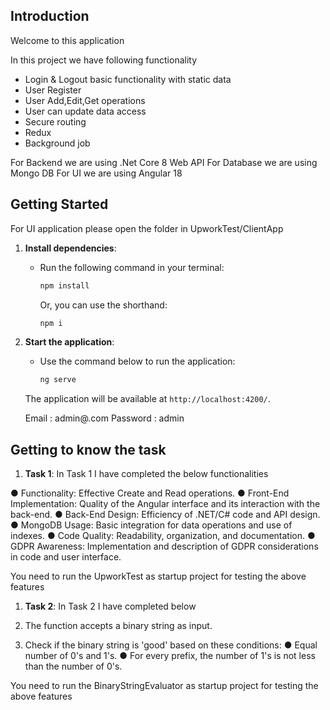 ## Introduction
Welcome to this application

In this project we have following functionality
- Login & Logout basic functionality with static data
- User Register
- User Add,Edit,Get operations
- User can update data access
- Secure routing
- Redux
- Background job

For Backend we are using  .Net Core 8 Web API
For Database we are using Mongo DB
For UI we are using Angular 18


## Getting Started

For UI application please open the folder in UpworkTest/ClientApp
1. **Install dependencies**:

   - Run the following command in your terminal:
     ```bash
     npm install
     ```
     Or, you can use the shorthand:

     ```bash
     npm i
     ```
2. **Start the application**:
   - Use the command below to run the application:
     ```bash
     ng serve
     ```
   The application will be available at `http://localhost:4200/`.

   Email : admin@.com
   Password : admin

## Getting to know the task
1. **Task 1**:
In Task 1 I have completed the below functionalities

●	Functionality: Effective Create and Read operations.
●	Front-End Implementation: Quality of the Angular interface and its interaction with the back-end.
●	Back-End Design: Efficiency of .NET/C# code and API design.
●	MongoDB Usage: Basic integration for data operations and use of indexes.
●	Code Quality: Readability, organization, and documentation.
●	GDPR Awareness: Implementation and description of GDPR considerations in code and user interface.

You need to run the UpworkTest as startup project for testing the above features

1. **Task 2**:
In Task 2 I have completed below


1.	The function accepts a binary string as input.
2.	Check if the binary string is 'good' based on these conditions:
●	Equal number of 0's and 1's.
●	For every prefix, the number of 1's is not less than the number of 0's.

You need to run the BinaryStringEvaluator as startup project for testing the above features
